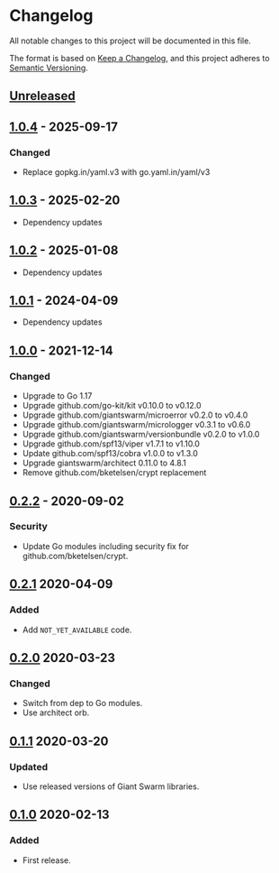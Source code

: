# Changelog

All notable changes to this project will be documented in this file.

The format is based on [Keep a Changelog](https://keepachangelog.com/en/1.0.0/),
and this project adheres to [Semantic Versioning](https://semver.org/spec/v2.0.0.html).



## [Unreleased]

## [1.0.4] - 2025-09-17

### Changed

- Replace gopkg.in/yaml.v3 with go.yaml.in/yaml/v3

## [1.0.3] - 2025-02-20

- Dependency updates

## [1.0.2] - 2025-01-08

- Dependency updates

## [1.0.1] - 2024-04-09

- Dependency updates

## [1.0.0] - 2021-12-14

### Changed

- Upgrade to Go 1.17
- Upgrade github.com/go-kit/kit v0.10.0 to v0.12.0
- Upgrade github.com/giantswarm/microerror v0.2.0 to v0.4.0
- Upgrade github.com/giantswarm/micrologger v0.3.1 to v0.6.0
- Upgrade github.com/giantswarm/versionbundle v0.2.0 to v1.0.0
- Upgrade github.com/spf13/viper v1.7.1 to v1.10.0
- Update github.com/spf13/cobra v1.0.0 to v1.3.0
- Upgrade giantswarm/architect 0.11.0 to 4.8.1
- Remove github.com/bketelsen/crypt replacement

## [0.2.2] - 2020-09-02

### Security

- Update Go modules including security fix for github.com/bketelsen/crypt.

## [0.2.1] 2020-04-09

### Added

- Add `NOT_YET_AVAILABLE` code.



## [0.2.0] 2020-03-23

### Changed

- Switch from dep to Go modules.
- Use architect orb.



## [0.1.1] 2020-03-20

### Updated

- Use released versions of Giant Swarm libraries.



## [0.1.0] 2020-02-13

### Added

- First release.



[Unreleased]: https://github.com/giantswarm/microkit/compare/v1.0.4...HEAD
[1.0.4]: https://github.com/giantswarm/microkit/compare/v1.0.3...v1.0.4
[1.0.3]: https://github.com/giantswarm/microkit/compare/v1.0.2...v1.0.3
[1.0.2]: https://github.com/giantswarm/microkit/compare/v1.0.1...v1.0.2
[1.0.1]: https://github.com/giantswarm/microkit/compare/v1.0.0...v1.0.1
[1.0.0]: https://github.com/giantswarm/microkit/compare/v0.2.2...v1.0.0
[0.2.2]: https://github.com/giantswarm/microkit/compare/v0.2.1...v0.2.2
[0.2.1]: https://github.com/giantswarm/microkit/compare/v0.2.0...v0.2.1
[0.2.0]: https://github.com/giantswarm/microkit/compare/v0.1.1...v0.2.0
[0.1.1]: https://github.com/giantswarm/microkit/compare/v0.1.0...v0.1.1

[0.1.0]: https://github.com/giantswarm/microkit/releases/tag/v0.1.0
